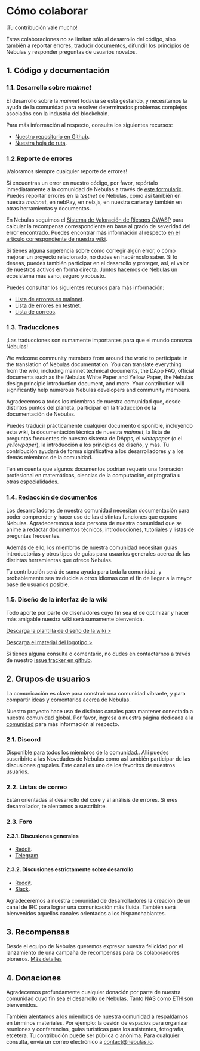# Cómo colaborar

¡Tu contribución vale mucho!

Estas colaboraciones no se limitan sólo al desarrollo del código, sino también a reportar errores, traducir documentos, difundir los principios de Nebulas y responder preguntas de usuarios novatos.

## 1. Código y documentación

### 1.1. Desarrollo sobre _mainnet_

El desarrollo sobre la _mainnet_ todavía se está gestando, y necesitamos la ayuda de la comunidad para resolver determinados problemas complejos asociados con la industria del blockchain.

Para más información al respecto, consulta los siguientes recursos:

* [Nuestro repositorio en Github](https://github.com/nebulasio/go-nebulas).
* [Nuestra hoja de ruta](https://nebulas.io/roadmap.html).

### 1.2.Reporte de errores

¡Valoramos siempre cualquier reporte de errores!

Si encuentras un error en nuestro código, por favor, repórtalo inmediatamente a la comunidad de Nebulas a través de [este formulario](https://goo.gl/forms/5ysl61Mjpn6yDEuN2). Puedes reportar errores en la _testnet_ de Nebulas, como así también en nuestra _mainnet_, en nebPay, en neb.js, en nuestra cartera y también en otras herramientas y documentos.

En Nebulas seguimos el [Sistema de Valoración de Riesgos OWASP](https://www.owasp.org/index.php/OWASP_Risk_Rating_Methodology) para calcular la recompensa correspondiente en base al grado de severidad del error encontrado. Puedes encontrar más información al respecto [en el artículo correspondiente de nuestra wiki](https://github.com/nebulasio/nebdocs/tree/es/docs/bug-bounty.md).

Si tienes alguna sugerencia sobre cómo corregir algún error, o cómo mejorar un proyecto relacionado, no dudes en hacérnoslo saber. Si lo deseas, puedes también participar en el desarrollo y proteger, así, el valor de nuestros activos en forma directa. Juntos hacemos de Nebulas un ecosistema más sano, seguro y robusto.

Puedes consultar los siguientes recursos para más información:

* [Lista de errores en mainnet](https://lists.nebulas.io/cgi-bin/mailman/listinfo/mainnet-bugs).
* [Lista de errores en testnet](https://lists.nebulas.io/cgi-bin/mailman/listinfo/testnet-bugs).
* [Lista de correos](https://lists.nebulas.io/cgi-bin/mailman/listinfo).

### 1.3. Traducciones

¡Las traducciones son sumamente importantes para que el mundo conozca Nebulas!

We welcome community members from around the world to participate in the translation of Nebulas documentation. You can translate everything from the wiki, including mainnet technical documents, the DApp FAQ, official documents such as the Nebulas White Paper and Yellow Paper, the Nebulas design principle introduction document, and more. Your contribution will significantly help numerous Nebulas developers and community members.

Agradecemos a todos los miembros de nuestra comunidad que, desde distintos puntos del planeta, participan en la traducción de la documentación de Nebulas.

Puedes traducir prácticamente cualquier documento disponible, incluyendo esta wiki, la documentación técnica de nuestra _mainnet_, la lista de preguntas frecuentes de nuestro sistema de DApps, el _whitepaper_ (o el _yellowpaper_), la introducción a los principios de diseño, y más. Tu contribución ayudará de forma significativa a los desarrolladores y a los demás miembros de la comunidad.

Ten en cuenta que algunos documentos podrían requerir una formación profesional en matemáticas, ciencias de la computación, criptografía u otras especialidades.

### 1.4. Redacción de documentos

Los desarrolladores de nuestra comunidad necesitan documentación para poder comprender y hacer uso de las distintas funciones que expone Nebulas. Agradeceremos a toda persona de nuestra comunidad que se anime a redactar documentos técnicos, introducciones, tutoriales y listas de preguntas frecuentes.

Además de ello, los miembros de nuestra comunidad necesitan guías introductorias y otros tipos de guías para usuarios generales acerca de las distintas herramientas que ofrece Nebulas.

Tu contribución será de suma ayuda para toda la comunidad, y probablemente sea traducida a otros idiomas con el fin de llegar a la mayor base de usuarios posible.

### 1.5. Diseño de la interfaz de la wiki

Todo aporte por parte de diseñadores cuyo fin sea el de optimizar y hacer más amigable nuestra wiki será sumamente bienvenida.

[Descarga la plantilla de diseño de la wiki >](https://drive.google.com/drive/folders/10ZWW1ygjnLa3VtjJ88fhv1jUai9SXNNz?usp=sharing)

[Descarga el material del logotipo >](https://nebulas.io/docs/NEBULAS-LOGO-SVG.zip)

Si tienes alguna consulta o comentario, no dudes en contactarnos a través de nuestro [issue tracker en github](https://github.com/nebulasio/nebdocs/issues).

## 2. Grupos de usuarios
La comunicación es clave para construir una comunidad vibrante, y para compartir ideas y comentarios acerca de Nebulas.

Nuestro proyecto hace uso de distintos canales para mantener conectada a nuestra comunidad global. Por favor, ingresa a nuestra página dedicada a la [comunidad](https://nebulas.io/community.html) para más información al respecto.

### 2.1. Discord

Disponible para todos los miembros de la comunidad.. Allí puedes suscribirte a las Novedades de Nebulas como así también participar de las discusiones grupales. Este canal es uno de los favoritos de nuestros usuarios.

### 2.2. Listas de correo

Están orientadas al desarrollo del core y al análisis de errores. Si eres desarrollador, te alentamos a suscribirte.

### 2.3. Foro

#### 2.3.1. Discusiones generales

* [Reddit](https://reddit.com/r/nebulas).
* [Telegram](https://t.me/nebulasio).

#### 2.3.2. Discusiones estrictamente sobre desarrollo

* [Reddit](https://reddit.com/r/nasdev).
* [Slack](https://nebulasio.herokuapp.com/).

Agradeceremos a nuestra comunidad de desarrolladores la creación de un canal de IRC para lograr una comunicación más fluida. También será bienvenidos aquellos canales orientados a los hispanohablantes.

## 3. Recompensas


Desde el equipo de Nebulas queremos expresar nuestra felicidad por el lanzamiento de una campaña de recompensas para los colaboradores pioneros. [Más detalles](https://medium.com/nebulasio/nebulas-wiki-bounty-program-32048077e16c)

## 4. Donaciones

Agradecemos profundamente cualquier donación por parte de nuestra comunidad cuyo fin sea el desarrollo de Nebulas. Tanto NAS como ETH son bienvenidos.

También alentamos a los miembros de nuestra comunidad a respaldarnos en términos materiales. Por ejemplo: la cesión de espacios para organizar reuniones y conferencias, guías turísticas para los asistentes, fotografía, etcétera. Tu contribución puede ser pública o anónima. Para cualquier consulta, envía un correo electrónico a [contact@nebulas.io](mailto:contact@nebulas.io).
